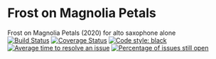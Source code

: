 # Frost on Magnolia Petals
Frost on Magnolia Petals (2020) for alto saxophone alone<br/>
[![Build Status](https://travis-ci.com/GregoryREvans/magnolia.svg?branch=master)](https://travis-ci.com/GregoryREvans/magnolia) [![Coverage Status](https://coveralls.io/repos/github/GregoryREvans/magnolia/badge.svg?branch=master)](https://coveralls.io/github/GregoryREvans/magnolia?branch=master) [![Code style: black](https://img.shields.io/badge/code%20style-black-000000.svg)](https://github.com/python/black) [![Average time to resolve an issue](http://isitmaintained.com/badge/resolution/GregoryREvans/magnolia.svg)](http://isitmaintained.com/project/GregoryREvans/magnolia "Average time to resolve an issue") [![Percentage of issues still open](http://isitmaintained.com/badge/open/GregoryREvans/magnolia.svg)](http://isitmaintained.com/project/GregoryREvans/magnolia "Percentage of issues still open")

